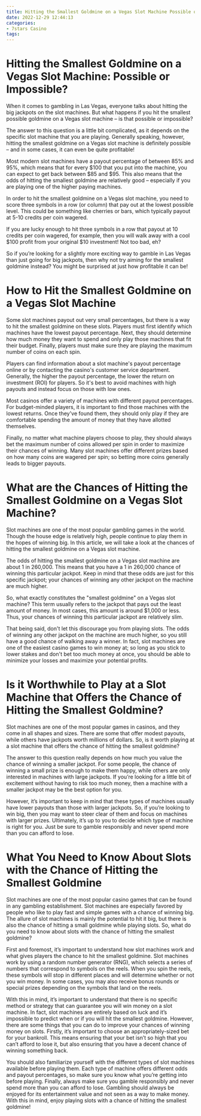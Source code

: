 ```yaml
---
title: Hitting the Smallest Goldmine on a Vegas Slot Machine Possible or Impossible
date: 2022-12-29 12:44:13
categories:
- 7stars Casino
tags:
---
```



#  Hitting the Smallest Goldmine on a Vegas Slot Machine: Possible or Impossible?

When it comes to gambling in Las Vegas, everyone talks about hitting the big jackpots on the slot machines. But what happens if you hit the smallest possible goldmine on a Vegas slot machine – is that possible or impossible?

The answer to this question is a little bit complicated, as it depends on the specific slot machine that you are playing. Generally speaking, however, hitting the smallest goldmine on a Vegas slot machine is definitely possible – and in some cases, it can even be quite profitable!

Most modern slot machines have a payout percentage of between 85% and 95%, which means that for every $100 that you put into the machine, you can expect to get back between $85 and $95. This also means that the odds of hitting the smallest goldmine are relatively good – especially if you are playing one of the higher paying machines.

In order to hit the smallest goldmine on a Vegas slot machine, you need to score three symbols in a row (or column) that pay out at the lowest possible level. This could be something like cherries or bars, which typically payout at 5-10 credits per coin wagered.

If you are lucky enough to hit three symbols in a row that payout at 10 credits per coin wagered, for example, then you will walk away with a cool $100 profit from your original $10 investment! Not too bad, eh?

So if you’re looking for a slightly more exciting way to gamble in Las Vegas than just going for big jackpots, then why not try aiming for the smallest goldmine instead? You might be surprised at just how profitable it can be!

#  How to Hit the Smallest Goldmine on a Vegas Slot Machine

Some slot machines payout out very small percentages, but there is a way to hit the smallest goldmine on these slots. Players must first identify which machines have the lowest payout percentage. Next, they should determine how much money they want to spend and only play those machines that fit their budget. Finally, players must make sure they are playing the maximum number of coins on each spin.

Players can find information about a slot machine's payout percentage online or by contacting the casino's customer service department. Generally, the higher the payout percentage, the lower the return on investment (ROI) for players. So it's best to avoid machines with high payouts and instead focus on those with low ones.

Most casinos offer a variety of machines with different payout percentages. For budget-minded players, it is important to find those machines with the lowest returns. Once they've found them, they should only play if they are comfortable spending the amount of money that they have allotted themselves.

Finally, no matter what machine players choose to play, they should always bet the maximum number of coins allowed per spin in order to maximize their chances of winning. Many slot machines offer different prizes based on how many coins are wagered per spin; so betting more coins generally leads to bigger payouts.

#  What are the Chances of Hitting the Smallest Goldmine on a Vegas Slot Machine?

Slot machines are one of the most popular gambling games in the world. Though the house edge is relatively high, people continue to play them in the hopes of winning big. In this article, we will take a look at the chances of hitting the smallest goldmine on a Vegas slot machine.

The odds of hitting the smallest goldmine on a Vegas slot machine are about 1 in 260,000. This means that you have a 1 in 260,000 chance of winning this particular jackpot. Keep in mind that these odds are just for this specific jackpot; your chances of winning any other jackpot on the machine are much higher.

So, what exactly constitutes the "smallest goldmine" on a Vegas slot machine? This term usually refers to the jackpot that pays out the least amount of money. In most cases, this amount is around $1,000 or less. Thus, your chances of winning this particular jackpot are relatively slim.

That being said, don't let this discourage you from playing slots. The odds of winning any other jackpot on the machine are much higher, so you still have a good chance of walking away a winner. In fact, slot machines are one of the easiest casino games to win money at; so long as you stick to lower stakes and don't bet too much money at once, you should be able to minimize your losses and maximize your potential profits.

#  Is it Worthwhile to Play at a Slot Machine that Offers the Chance of Hitting the Smallest Goldmine?

Slot machines are one of the most popular games in casinos, and they come in all shapes and sizes. There are some that offer modest payouts, while others have jackpots worth millions of dollars. So, is it worth playing at a slot machine that offers the chance of hitting the smallest goldmine?

The answer to this question really depends on how much you value the chance of winning a smaller jackpot. For some people, the chance of winning a small prize is enough to make them happy, while others are only interested in machines with large jackpots. If you’re looking for a little bit of excitement without having to risk too much money, then a machine with a smaller jackpot may be the best option for you.

However, it’s important to keep in mind that these types of machines usually have lower payouts than those with larger jackpots. So, if you’re looking to win big, then you may want to steer clear of them and focus on machines with larger prizes. Ultimately, it’s up to you to decide which type of machine is right for you. Just be sure to gamble responsibly and never spend more than you can afford to lose.

#  What You Need to Know About Slots with the Chance of Hitting the Smallest Goldmine

Slot machines are one of the most popular casino games that can be found in any gambling establishment. Slot machines are especially favored by people who like to play fast and simple games with a chance of winning big. The allure of slot machines is mainly the potential to hit it big, but there is also the chance of hitting a small goldmine while playing slots. So, what do you need to know about slots with the chance of hitting the smallest goldmine?

First and foremost, it’s important to understand how slot machines work and what gives players the chance to hit the smallest goldmine. Slot machines work by using a random number generator (RNG), which selects a series of numbers that correspond to symbols on the reels. When you spin the reels, these symbols will stop in different places and will determine whether or not you win money. In some cases, you may also receive bonus rounds or special prizes depending on the symbols that land on the reels.

With this in mind, it’s important to understand that there is no specific method or strategy that can guarantee you will win money on a slot machine. In fact, slot machines are entirely based on luck and it’s impossible to predict when or if you will hit the smallest goldmine. However, there are some things that you can do to improve your chances of winning money on slots. Firstly, it’s important to choose an appropriately-sized bet for your bankroll. This means ensuring that your bet isn’t so high that you can’t afford to lose it, but also ensuring that you have a decent chance of winning something back.

You should also familiarize yourself with the different types of slot machines available before playing them. Each type of machine offers different odds and payout percentages, so make sure you know what you’re getting into before playing. Finally, always make sure you gamble responsibly and never spend more than you can afford to lose. Gambling should always be enjoyed for its entertainment value and not seen as a way to make money. With this in mind, enjoy playing slots with a chance of hitting the smallest goldmine!